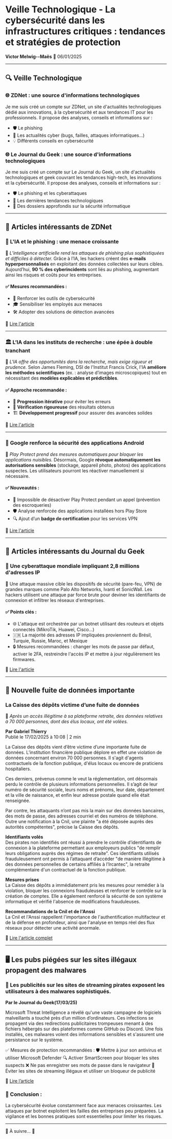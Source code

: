 # Veille Technologique - La cybersécurité dans les infrastructures critiques : tendances et stratégies de protection

**Victor Melwig--Maës** 📅 06/01/2025

---

## 🔍 Veille Technologique

### 🌐 ZDNet : une source d'informations technologiques

Je me suis créé un compte sur ZDNet, un site d'actualités technologiques dédié aux innovations, à la cybersécurité et aux tendances IT pour les professionnels. Il propose des analyses, conseils et informations sur :

- 🛡️ Le phishing
- 📰 Les actualités cyber (bugs, failles, attaques informatiques...)
- 💡 Différents conseils en cybersécurité

### 🌐 Le Journal du Geek : une source d'informations technologiques

Je me suis créé un compte sur Le Journal du Geek, un site d'actualités technologiques et geek couvrant les tendances high-tech, les innovations et la cybersécurité. Il propose des analyses, conseils et informations sur :

- 🛡️ Le phishing et les cyberattaques
- 📰 Les dernières tendances technologiques
- 📝 Des dossiers approfondis sur la sécurité informatique

---

## 📌 Articles intéressants de ZDNet

### 🤖 **L'IA et le phishing : une menace croissante**
📌 *L’intelligence artificielle rend les attaques de phishing plus sophistiquées et difficiles à détecter.* Grâce à l’IA, les hackers créent des **e-mails hyperpersonnalisés** en exploitant des données collectées sur leurs cibles. Aujourd’hui, **90 % des cyberincidents** sont liés au phishing, augmentant ainsi les risques et coûts pour les entreprises. 

#### ✅ **Mesures recommandées** : 
- 🔐 Renforcer les outils de cybersécurité
- 🎓 Sensibiliser les employés aux menaces
- 🛠️ Adopter des solutions de détection avancées

🔗 [Lire l'article](https://www.zdnet.fr/actualites/lia-rend-le-phishing-plus-redoutable-que-jamais-une-nouvelle-menace-pour-les-entreprises-403837.htm)

---

### 🏛️ **L’IA dans les instituts de recherche : une épée à double tranchant**
📌 *L'IA offre des opportunités dans la recherche, mais exige rigueur et prudence.* Selon James Fleming, DSI de l'Institut Francis Crick, l'IA **améliore les méthodes scientifiques** (ex. : analyse d’images microscopiques) tout en nécessitant des **modèles explicables et prédictibles**. 

#### ✅ **Approche recommandée** :
- 🚀 **Progression itérative** pour éviter les erreurs
- 🔎 **Vérification rigoureuse** des résultats obtenus
- 🏗️ **Développement progressif** pour assurer des avancées solides

🔗 [Lire l'article](https://www.zdnet.fr/actualites/lia-dans-les-instituts-de-recherche-est-une-arme-a-double-tranchant-voici-comment-eviter-les-risques-404216.htm?utm_campaign=NL_Zdnet_10012025&utm_content=10012025&utm_medium=email&utm_source=EMAIL&rwid=623A463B9D1B93D0AB16B6A4FE9F1BF398917405255DD759DEF646F7C0D84C6F)

---

### 📱 **Google renforce la sécurité des applications Android**
📌 *Play Protect prend des mesures automatiques pour bloquer les applications nuisibles.* Désormais, Google **révoque automatiquement les autorisations sensibles** (stockage, appareil photo, photos) des applications suspectes. Les utilisateurs pourront les réactiver manuellement si nécessaire. 

#### ✅ **Nouveautés :**
- 🚫 Impossible de désactiver Play Protect pendant un appel (prévention des escroqueries)
- 🛡️ Analyse renforcée des applications installées hors Play Store
- 🔍 Ajout d’un **badge de certification** pour les services VPN

🔗 [Lire l'article](https://www.zdnet.fr/actualites/google-supprime-automatiquement-les-autorisations-pour-les-applications-nuisibles-405375.htm)

---

## 📌 Articles intéressants du Journal du Geek

### 🚀 Une cyberattaque mondiale impliquant 2,8 millions d'adresses IP

📀 Une attaque massive cible les dispositifs de sécurité (pare-feu, VPN) de grandes marques comme Palo Alto Networks, Ivanti et SonicWall. Les hackers utilisent une attaque par force brute pour deviner les identifiants de connexion et infiltrer les réseaux d'entreprises.

#### ✅ Points clés :

- 🌐 L'attaque est orchestrée par un botnet utilisant des routeurs et objets connectés (MikroTik, Huawei, Cisco...)
- 🇮🇷 La majorité des adresses IP impliquées proviennent du Brésil, Turquie, Russie, Maroc, et Mexique
- 🔒 Mesures recommandées : changer les mots de passe par défaut, activer le 2FA, restreindre l'accès IP et mettre à jour régulièrement les firmwares.

🔗 [Lire l'article](#)

---

## 📌 Nouvelle fuite de données importante

### La Caisse des dépôts victime d’une fuite de données
📌 *Après un accès illégitime à sa plateforme retraite, des données relatives à 70 000 personnes, dont des élus locaux, ont été volées.*

**Par Gabriel Thierry**  
Publié le 17/02/2025 à 10:08 | 2 min

La Caisse des dépôts vient d’être victime d’une importante fuite de données. L’institution financière publique déplore en effet une violation de données concernant environ 70 000 personnes. Il s'agit d'agents contractuels de la fonction publique, d'élus locaux ou encore de praticiens hospitaliers.

Ces derniers, prévenus comme le veut la réglementation, ont désormais perdu le contrôle de plusieurs informations personnelles. Il s’agit de leur numéro de sécurité sociale, leurs noms et prénoms, leur date, département et la ville de naissance, et enfin leur adresse postale quand elle était renseignée.

Par contre, les attaquants n’ont pas mis la main sur des données bancaires, des mots de passe, des adresses courriel et des numéros de téléphone. Outre une notification à la Cnil, une plainte "a été déposée auprès des autorités compétentes", précise la Caisse des dépôts.

**Identifiants volés**  
Des pirates non identifiés ont réussi à prendre le contrôle d’identifiants de connexion à la plateforme permettant aux employeurs publics "de remplir leurs obligations auprès des régimes de retraite". Ces identifiants utilisés frauduleusement ont permis à l’attaquant d’accéder "de manière illégitime à des données personnelles de certains affiliés à l’Ircantec", la retraite complémentaire d'un contractuel de la fonction publique.

**Mesures prises**  
La Caisse des dépôts a immédiatement pris les mesures pour remédier à la violation, bloquer les connexions frauduleuses et renforcer le contrôle sur la création de comptes. Elle a également renforcé la sécurité de son système informatique et vérifié l'absence de modifications frauduleuses.

**Recommandations de la Cnil et de l'Anssi**  
La Cnil et l'Anssi rappellent l'importance de l'authentification multifacteur et de la défense en profondeur, ainsi que l'analyse en temps réel des flux réseaux pour détecter une activité anormale.

🔗 [Lire l'article complet](#)

---

## 🖥️ Les pubs piégées sur les sites illégaux propagent des malwares
### 📌 Les publicités sur les sites de streaming pirates exposent les utilisateurs à des malwares sophistiqués.
**Par le Journal du Geek(17/03/25)**

Microsoft Threat Intelligence a révélé qu'une vaste campagne de logiciels malveillants a touché près d’un million d’ordinateurs. Ces infections se propagent via des redirections publicitaires trompeuses menant à des fichiers hébergés sur des plateformes comme GitHub ou Discord. Une fois installés, ces malwares volent des informations sensibles et s'assurent une persistance sur le système.

✅ Mesures de protection recommandées :
🛡️ Mettre à jour son antivirus et utiliser Microsoft Defender
🔍 Activer SmartScreen pour bloquer les sites suspects
❌ Ne pas enregistrer ses mots de passe dans le navigateur
🚫 Éviter les sites de streaming illégaux et utiliser un bloqueur de publicité

🔗 [Lire l’article](https://www.journaldugeek.com/2025/03/15/les-pubs-pourries-des-sites-illegaux-menent-a-des-infections-massives/)

### 📀 Conclusion : 

La cybersécurité évolue constamment face aux menaces croissantes. Les attaques par botnet exploitent les failles des entreprises peu préparées. La vigilance et les bonnes pratiques sont essentielles pour limiter les risques.

---

🔎 À suivre... 🚀




